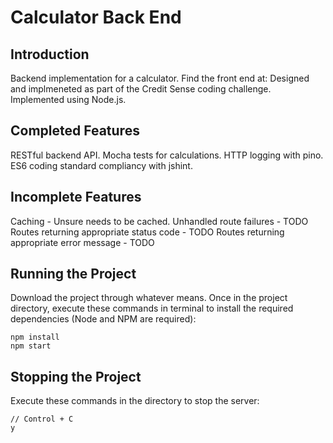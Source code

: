 # Calculator Back End

## Introduction
Backend implementation for a calculator.
Find the front end at:
Designed and implmeneted as part of the Credit Sense coding challenge.
Implemented using Node.js.

## Completed Features
RESTful backend API.
Mocha tests for calculations.
HTTP logging with pino.
ES6 coding standard compliancy with jshint.

## Incomplete Features
Caching - Unsure needs to be cached.
Unhandled route failures - TODO
Routes returning appropriate status code - TODO
Routes returning appropriate error message - TODO

## Running the Project
Download the project through whatever means.
Once in the project directory, execute these commands in terminal to install the required dependencies (Node and NPM are required): 
```
npm install
npm start
```

## Stopping the Project
Execute these commands in the directory to stop the server: 
```
// Control + C
y
```
